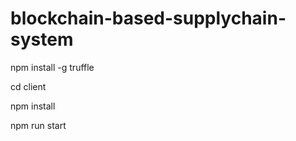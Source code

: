 # blockchain-based-supplychain-system

npm install -g truffle

cd client

npm install

npm run start
